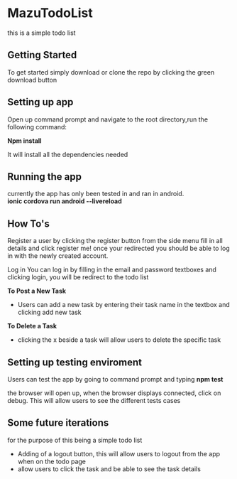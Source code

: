 <h1>MazuTodoList</h1>

<p>this is a simple todo list</p>

<h2>Getting Started</h2>

To get started simply download or clone the repo by clicking the green download button

<h2>Setting up app</h2>

Open up command prompt and navigate to the root directory,run the following command:

<strong>Npm install</strong>

It will install all the dependencies needed

<h2>Running the app</h2>
currently the app has only been tested in and ran in android.<br >
<strong>ionic cordova run android --livereload</strong>

<h2>How To's</h2>

Register a user by clicking the register button from the side menu
fill in all details and click register me! once your redirected you should be able to log in with the newly created account.

Log in
You can log in by filling in the email and password textboxes and clicking login, you will be redirect to the todo list

<strong>To Post a New Task</strong><br >
<ul>
  <li>Users can add a new task by entering their task name in the textbox and clicking add new task</li>
</ul>
<strong>To Delete a Task</strong>
<ul><li>clicking the x beside a task will allow users to delete the specific task</li></ul>

<h2>Setting up testing enviroment</h2>
Users can test the app by going to command prompt and typing 
<strong>npm test</strong>
<p>the browser will open up, when the browser displays connected, click on debug. This will allow users to see the different tests cases</p>

<h2>Some future iterations</h2>
<p>for the purpose of this being a simple todo list</p>
<ul>
  <li>Adding of a logout button, this will allow users to logout from the app when on the todo page</li>
  <li>allow users to click the task and be able to see the task details</li>
</ul>
